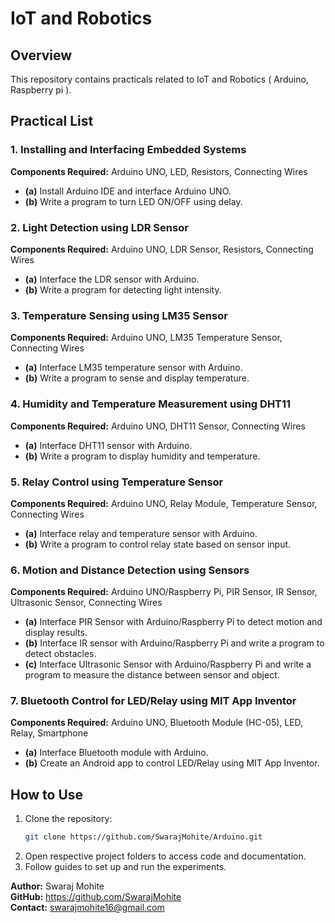# IoT and Robotics 

## Overview
This repository contains practicals related to IoT and Robotics ( Arduino, Raspberry pi ).

## Practical List

### 1. Installing and Interfacing Embedded Systems
**Components Required:** Arduino UNO, LED, Resistors, Connecting Wires  
- **(a)** Install Arduino IDE and interface Arduino UNO.
- **(b)** Write a program to turn LED ON/OFF using delay.

### 2. Light Detection using LDR Sensor
**Components Required:** Arduino UNO, LDR Sensor, Resistors, Connecting Wires  
- **(a)** Interface the LDR sensor with Arduino.
- **(b)** Write a program for detecting light intensity.

### 3. Temperature Sensing using LM35 Sensor
**Components Required:** Arduino UNO, LM35 Temperature Sensor, Connecting Wires  
- **(a)** Interface LM35 temperature sensor with Arduino.
- **(b)** Write a program to sense and display temperature.

### 4. Humidity and Temperature Measurement using DHT11
**Components Required:** Arduino UNO, DHT11 Sensor, Connecting Wires  
- **(a)** Interface DHT11 sensor with Arduino.
- **(b)** Write a program to display humidity and temperature.

### 5. Relay Control using Temperature Sensor
**Components Required:** Arduino UNO, Relay Module, Temperature Sensor, Connecting Wires  
- **(a)** Interface relay and temperature sensor with Arduino.
- **(b)** Write a program to control relay state based on sensor input.

### 6. Motion and Distance Detection using Sensors
**Components Required:** Arduino UNO/Raspberry Pi, PIR Sensor, IR Sensor, Ultrasonic Sensor, Connecting Wires  
- **(a)** Interface PIR Sensor with Arduino/Raspberry Pi to detect motion and display results.
- **(b)** Interface IR sensor with Arduino/Raspberry Pi and write a program to detect obstacles.
- **(c)** Interface Ultrasonic Sensor with Arduino/Raspberry Pi and write a program to measure the distance between sensor and object.

### 7. Bluetooth Control for LED/Relay using MIT App Inventor
**Components Required:** Arduino UNO, Bluetooth Module (HC-05), LED, Relay, Smartphone  
- **(a)** Interface Bluetooth module with Arduino.
- **(b)** Create an Android app to control LED/Relay using MIT App Inventor.



## How to Use
1. Clone the repository:
   ```sh
   git clone https://github.com/SwarajMohite/Arduino.git
   ```
2. Open respective project folders to access code and documentation.
3. Follow  guides to set up and run the experiments.


**Author:** Swaraj Mohite <br>
**GitHub:** https://github.com/SwarajMohite <br>
**Contact:** swarajmohite16@gmail.com
